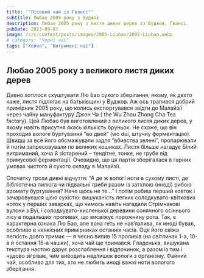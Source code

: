 ```yaml
---
title: '"Лісовий чай із Ґвансі"'
subtitle: Любао 2005 року з Вуджов
description: Любао 2005 року з листя диких дерев із Вуджов, Ґвансі.
pubDate: 2023-09-07
image: /src/content/posts/images/2005-Liubao/2005-Liubao.webp
# category: "Чорні чаї"
tags: ["Хейча", "Витримані чаї"]
---
```


## Любао 2005 року з великого листя диких дерев

Давно хотілося скуштувати Лю Бао сухого зберігання, якому, як дехто каже, листя підлягає на батьківщині у Вуджов. Аж ось трапився добрий примірник 2005 року, що колись експортувався звідти до Малайзії через чайну мануфактуру Джон Ча ( the Wu Zhou Zhong Cha Tea factory). Цей Любао був виготовлений з великого листя диких дерев, у якому навіть присутня якась кількість бруньок. Не схоже, що він проходив вологе буртування “во двей” (wo dui, штучну ферментацію). Швидш за все його обсмажували задля “вбивства зелені”, пропарювали й потім запресовували по великих кошиках. Листя більше нагадує Білий витриманий, хоча й зістарений – тендітне, тонке, не грубе від примусової ферментації. Очевидно, що ця партія зберігалася в гарних умовах чистого й сухого складу в Малайзії.

Спочатку трохи дивні відчуття: “А де ж вологі ноти в сухому листі, де бібліотечна пилюга чи підвальні гриби разом із затхлою (иноді) рибою аромату буртування? Наче щось не те…” І потім робиш перший ковток і зачаровуєшся цією сухістю: вишуканість легких солодкувато-квіткових ноток у перших заварках, що чимось навіть нагадали Стрімчакові вулони з Вуї, і солодкувато-кисленької деревини сонячного осіннього лісу в подальших проливах, що висвіжує порожнину рота. Так, є характерна ознака Лю Бао, але вона геть не нав’язлива, як иноді буває, особливо в неякісних примірниках останніх часів. Оця його свіжа легкість довго тримає — я чесно випив 15 проливів (на світлинах 1-а, 10-а й остання 15-а чашки), хоча чай ще тримався. Гладенька, вишукана текстура настою дарує розслаблення і відпочинок, а разом із тим і чудово зігріває, чим виводить надлишок вологи з організму. Файний чай, особливо для тих, хто не любить иноді важкі ноти вологого зберігання.
